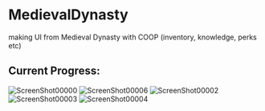 # MedievalDynasty
 making UI from Medieval Dynasty with COOP (inventory, knowledge, perks etc)

<h2> Current Progress:</h2>

![ScreenShot00000](https://github.com/Endersik4/MedievalDynasty/assets/131354098/fc77bd04-e815-45fc-a814-a847f1d6a711)
![ScreenShot00006](https://github.com/Endersik4/MedievalDynasty/assets/131354098/301f66cb-2f76-455c-9b47-b94e0f393d41)
![ScreenShot00002](https://github.com/Endersik4/MedievalDynasty/assets/131354098/5a3a379a-dc28-44fa-9968-0ff3d5f3813e)
![ScreenShot00003](https://github.com/Endersik4/MedievalDynasty/assets/131354098/fd376dd9-ac57-4d36-bf1c-7c6339af5daf)
![ScreenShot00004](https://github.com/Endersik4/MedievalDynasty/assets/131354098/fdb26f68-6e28-45c1-8c31-4c0e1695ba86)
